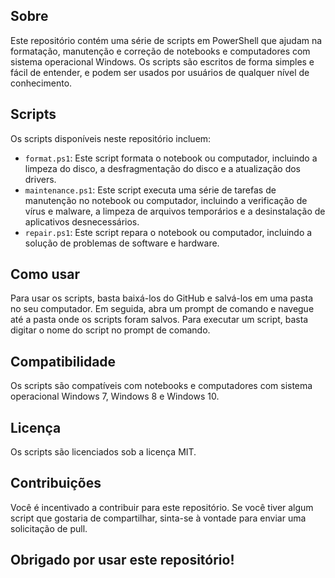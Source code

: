 ## Sobre

Este repositório contém uma série de scripts em PowerShell que ajudam na formatação, manutenção e correção de notebooks e computadores com sistema operacional Windows. Os scripts são escritos de forma simples e fácil de entender, e podem ser usados por usuários de qualquer nível de conhecimento.

## Scripts

Os scripts disponíveis neste repositório incluem:

* `format.ps1`: Este script formata o notebook ou computador, incluindo a limpeza do disco, a desfragmentação do disco e a atualização dos drivers.
* `maintenance.ps1`: Este script executa uma série de tarefas de manutenção no notebook ou computador, incluindo a verificação de vírus e malware, a limpeza de arquivos temporários e a desinstalação de aplicativos desnecessários.
* `repair.ps1`: Este script repara o notebook ou computador, incluindo a solução de problemas de software e hardware.

## Como usar

Para usar os scripts, basta baixá-los do GitHub e salvá-los em uma pasta no seu computador. Em seguida, abra um prompt de comando e navegue até a pasta onde os scripts foram salvos. Para executar um script, basta digitar o nome do script no prompt de comando.

## Compatibilidade

Os scripts são compatíveis com notebooks e computadores com sistema operacional Windows 7, Windows 8 e Windows 10.

## Licença

Os scripts são licenciados sob a licença MIT.

## Contribuições

Você é incentivado a contribuir para este repositório. Se você tiver algum script que gostaria de compartilhar, sinta-se à vontade para enviar uma solicitação de pull.

## Obrigado por usar este repositório!
